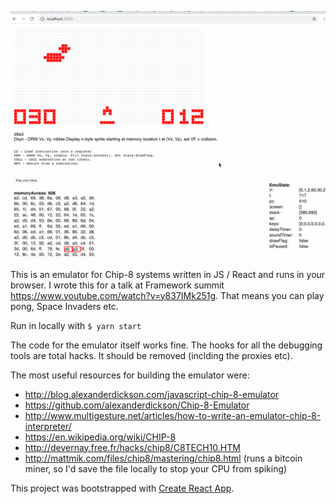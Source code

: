 ![](screenshots/chip-8-ufo.gif)

This is an emulator for Chip-8 systems written in JS / React and runs in your browser. I wrote this for a talk at Framework summit https://www.youtube.com/watch?v=y837IMk251g. That means you can play pong, Space Invaders etc.

Run in locally with
`$ yarn start`

The code for the emulator itself works fine. The hooks for all the debugging
tools are total hacks. It should be removed (inclding the proxies etc). 

The most useful resources for building the emulator were:  
- http://blog.alexanderdickson.com/javascript-chip-8-emulator
- https://github.com/alexanderdickson/Chip-8-Emulator
- http://www.multigesture.net/articles/how-to-write-an-emulator-chip-8-interpreter/
- https://en.wikipedia.org/wiki/CHIP-8
- http://devernay.free.fr/hacks/chip8/C8TECH10.HTM
- http://mattmik.com/files/chip8/mastering/chip8.html (runs a bitcoin miner, so
I'd save the file locally to stop your CPU from spiking)

This project was bootstrapped with [Create React App](https://github.com/facebookincubator/create-react-app).

